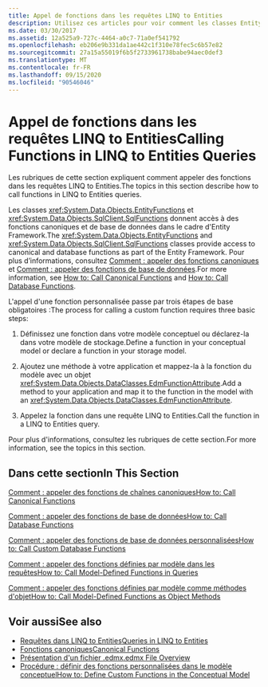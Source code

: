 ```yaml
---
title: Appel de fonctions dans les requêtes LINQ to Entities
description: Utilisez ces articles pour voir comment les classes EntityFunctions et SqlFunctions fournissent l’accès aux fonctions canoniques et de base de données dans le cadre de la Entity Framework.
ms.date: 03/30/2017
ms.assetid: 12a525a9-727c-4464-a0c7-71a0ef541792
ms.openlocfilehash: eb206e9b331da1ae442c1f310e78fec5c6b57e82
ms.sourcegitcommit: 27a15a55019f6b5f2733961738babe94aec0def3
ms.translationtype: MT
ms.contentlocale: fr-FR
ms.lasthandoff: 09/15/2020
ms.locfileid: "90546046"
---
```

# <a name="calling-functions-in-linq-to-entities-queries"></a><span data-ttu-id="1b742-103">Appel de fonctions dans les requêtes LINQ to Entities</span><span class="sxs-lookup"><span data-stu-id="1b742-103">Calling Functions in LINQ to Entities Queries</span></span>
<span data-ttu-id="1b742-104">Les rubriques de cette section expliquent comment appeler des fonctions dans les requêtes LINQ to Entities.</span><span class="sxs-lookup"><span data-stu-id="1b742-104">The topics in this section describe how to call functions in LINQ to Entities queries.</span></span>  
  
 <span data-ttu-id="1b742-105">Les classes <xref:System.Data.Objects.EntityFunctions> et <xref:System.Data.Objects.SqlClient.SqlFunctions> donnent accès à des fonctions canoniques et de base de données dans le cadre d'Entity Framework.</span><span class="sxs-lookup"><span data-stu-id="1b742-105">The <xref:System.Data.Objects.EntityFunctions> and <xref:System.Data.Objects.SqlClient.SqlFunctions> classes provide access to canonical and database functions as part of the Entity Framework.</span></span> <span data-ttu-id="1b742-106">Pour plus d’informations, consultez [Comment : appeler des fonctions canoniques](how-to-call-canonical-functions.md) et [Comment : appeler des fonctions de base de données](how-to-call-database-functions.md).</span><span class="sxs-lookup"><span data-stu-id="1b742-106">For more information, see [How to: Call Canonical Functions](how-to-call-canonical-functions.md) and [How to: Call Database Functions](how-to-call-database-functions.md).</span></span>  
  
 <span data-ttu-id="1b742-107">L'appel d'une fonction personnalisée passe par trois étapes de base obligatoires :</span><span class="sxs-lookup"><span data-stu-id="1b742-107">The process for calling a custom function requires three basic steps:</span></span>  
  
1. <span data-ttu-id="1b742-108">Définissez une fonction dans votre modèle conceptuel ou déclarez-la dans votre modèle de stockage.</span><span class="sxs-lookup"><span data-stu-id="1b742-108">Define a function in your conceptual model or declare a function in your storage model.</span></span>  
  
2. <span data-ttu-id="1b742-109">Ajoutez une méthode à votre application et mappez-la à la fonction du modèle avec un objet <xref:System.Data.Objects.DataClasses.EdmFunctionAttribute>.</span><span class="sxs-lookup"><span data-stu-id="1b742-109">Add a method to your application and map it to the function in the model with an <xref:System.Data.Objects.DataClasses.EdmFunctionAttribute>.</span></span>  
  
3. <span data-ttu-id="1b742-110">Appelez la fonction dans une requête LINQ to Entities.</span><span class="sxs-lookup"><span data-stu-id="1b742-110">Call the function in a LINQ to Entities query.</span></span>  
  
 <span data-ttu-id="1b742-111">Pour plus d'informations, consultez les rubriques de cette section.</span><span class="sxs-lookup"><span data-stu-id="1b742-111">For more information, see the topics in this section.</span></span>  
  
## <a name="in-this-section"></a><span data-ttu-id="1b742-112">Dans cette section</span><span class="sxs-lookup"><span data-stu-id="1b742-112">In This Section</span></span>  
 [<span data-ttu-id="1b742-113">Comment : appeler des fonctions de chaînes canoniques</span><span class="sxs-lookup"><span data-stu-id="1b742-113">How to: Call Canonical Functions</span></span>](how-to-call-canonical-functions.md)  
  
 [<span data-ttu-id="1b742-114">Comment : appeler des fonctions de base de données</span><span class="sxs-lookup"><span data-stu-id="1b742-114">How to: Call Database Functions</span></span>](how-to-call-database-functions.md)  
  
 [<span data-ttu-id="1b742-115">Comment : appeler des fonctions de base de données personnalisées</span><span class="sxs-lookup"><span data-stu-id="1b742-115">How to: Call Custom Database Functions</span></span>](how-to-call-custom-database-functions.md)  
  
 [<span data-ttu-id="1b742-116">Comment : appeler des fonctions définies par modèle dans les requêtes</span><span class="sxs-lookup"><span data-stu-id="1b742-116">How to: Call Model-Defined Functions in Queries</span></span>](how-to-call-model-defined-functions-in-queries.md)  
  
 [<span data-ttu-id="1b742-117">Comment : appeler des fonctions définies par modèle comme méthodes d'objet</span><span class="sxs-lookup"><span data-stu-id="1b742-117">How to: Call Model-Defined Functions as Object Methods</span></span>](how-to-call-model-defined-functions-as-object-methods.md)  
  
## <a name="see-also"></a><span data-ttu-id="1b742-118">Voir aussi</span><span class="sxs-lookup"><span data-stu-id="1b742-118">See also</span></span>

- [<span data-ttu-id="1b742-119">Requêtes dans LINQ to Entities</span><span class="sxs-lookup"><span data-stu-id="1b742-119">Queries in LINQ to Entities</span></span>](queries-in-linq-to-entities.md)
- [<span data-ttu-id="1b742-120">Fonctions canoniques</span><span class="sxs-lookup"><span data-stu-id="1b742-120">Canonical Functions</span></span>](canonical-functions.md)
- <span data-ttu-id="1b742-121">[Présentation d'un fichier .edmx](/previous-versions/dotnet/netframework-4.0/cc982042(v=vs.100))</span><span class="sxs-lookup"><span data-stu-id="1b742-121">[.edmx File Overview](/previous-versions/dotnet/netframework-4.0/cc982042(v=vs.100))</span></span>
- <span data-ttu-id="1b742-122">[Procédure : définir des fonctions personnalisées dans le modèle conceptuel](/previous-versions/dotnet/netframework-4.0/dd456812(v=vs.100))</span><span class="sxs-lookup"><span data-stu-id="1b742-122">[How to: Define Custom Functions in the Conceptual Model](/previous-versions/dotnet/netframework-4.0/dd456812(v=vs.100))</span></span>
